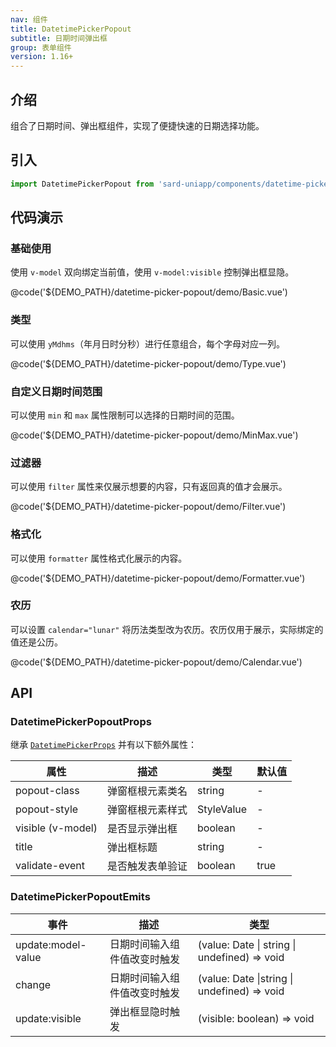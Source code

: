 ```yaml
---
nav: 组件
title: DatetimePickerPopout
subtitle: 日期时间弹出框
group: 表单组件
version: 1.16+
---
```


## 介绍

组合了日期时间、弹出框组件，实现了便捷快速的日期选择功能。

## 引入

```ts
import DatetimePickerPopout from 'sard-uniapp/components/datetime-picker-popout/datetime-picker-popout.vue'
```

## 代码演示

### 基础使用

使用 `v-model` 双向绑定当前值，使用 `v-model:visible` 控制弹出框显隐。

@code('${DEMO_PATH}/datetime-picker-popout/demo/Basic.vue')

### 类型

可以使用 `yMdhms`（年月日时分秒）进行任意组合，每个字母对应一列。

@code('${DEMO_PATH}/datetime-picker-popout/demo/Type.vue')

### 自定义日期时间范围

可以使用 `min` 和 `max` 属性限制可以选择的日期时间的范围。

@code('${DEMO_PATH}/datetime-picker-popout/demo/MinMax.vue')

### 过滤器

可以使用 `filter` 属性来仅展示想要的内容，只有返回真的值才会展示。

@code('${DEMO_PATH}/datetime-picker-popout/demo/Filter.vue')

### 格式化

可以使用 `formatter` 属性格式化展示的内容。

@code('${DEMO_PATH}/datetime-picker-popout/demo/Formatter.vue')

### 农历

可以设置 `calendar="lunar"` 将历法类型改为农历。农历仅用于展示，实际绑定的值还是公历。

@code('${DEMO_PATH}/datetime-picker-popout/demo/Calendar.vue')

## API

### DatetimePickerPopoutProps

继承 [`DatetimePickerProps`](./datetime-picker#DatetimePickerProps) 并有以下额外属性：

| 属性              | 描述             | 类型       | 默认值 |
| ----------------- | ---------------- | ---------- | ------ |
| popout-class      | 弹窗框根元素类名 | string     | -      |
| popout-style      | 弹窗框根元素样式 | StyleValue | -      |
| visible (v-model) | 是否显示弹出框   | boolean    | -      |
| title             | 弹出框标题       | string     | -      |
| validate-event    | 是否触发表单验证 | boolean    | true   |

### DatetimePickerPopoutEmits

| 事件               | 描述                         | 类型                                         |
| ------------------ | ---------------------------- | -------------------------------------------- |
| update:model-value | 日期时间输入组件值改变时触发 | (value: Date \| string \| undefined) => void |
| change             | 日期时间输入组件值改变时触发 | (value: Date \|string \| undefined) => void  |
| update:visible     | 弹出框显隐时触发             | (visible: boolean) => void                   |
